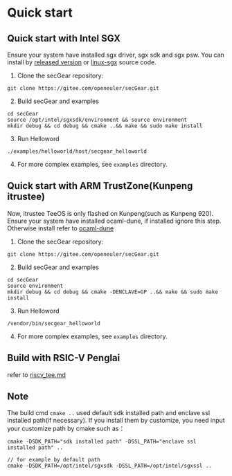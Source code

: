 # Quick start
 
## Quick start with Intel SGX
Ensure your system have installed sgx driver, sgx sdk and sgx psw. You can install by [released version](https://01.org/intel-software-guard-extensions/downloads) or [linux-sgx](https://github.com/intel/linux-sgx) source code.
1. Clone the secGear repository:

```
git clone https://gitee.com/openeuler/secGear.git
```
2. Build secGear and examples

```
cd secGear
source /opt/intel/sgxsdk/environment && source environment
mkdir debug && cd debug && cmake ..&& make && sudo make install
```
3. Run Helloword

```
./examples/helloworld/host/secgear_helloworld
```
4. For more complex examples, see `examples` directory.

## Quick start with ARM TrustZone(Kunpeng itrustee)
Now, itrustee TeeOS is only flashed on Kunpeng(such as Kunpeng 920).</br>
Ensure your system have installed ocaml-dune, if installed ignore this step.
Otherwise install refer to [ocaml-dune](https://github.com/ocaml/dune)

1. Clone the secGear repository:
```
git clone https://gitee.com/openeuler/secGear.git
```
2. Build secGear and examples
```
cd secGear
source environment
mkdir debug && cd debug && cmake -DENCLAVE=GP ..&& make && sudo make install
```
3. Run Helloword
```
/vendor/bin/secgear_helloworld
```
4. For more complex examples, see `examples` directory.

## Build with RSIC-V Penglai
refer to [riscv_tee.md](./riscv_tee.md)

## Note
The build cmd `cmake ..` used default sdk installed path and enclave ssl installed path(if necessary).
If you install them by customize, you need input your customize path by cmake such as：

```
cmake -DSDK_PATH="sdk installed path" -DSSL_PATH="enclave ssl installed path" ..

// for example by default path
cmake -DSDK_PATH=/opt/intel/sgxsdk -DSSL_PATH=/opt/intel/sgxssl ..
```



